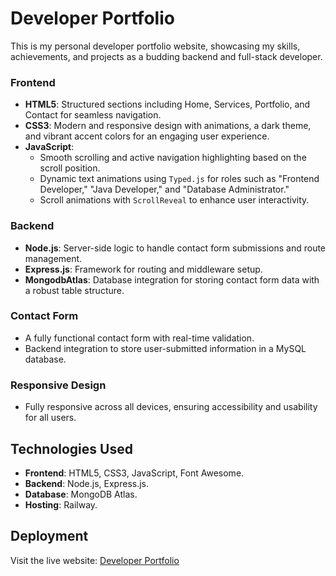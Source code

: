 # Developer Portfolio

This is my personal developer portfolio website, showcasing my skills, achievements, and projects as a budding backend and full-stack developer.

### Frontend
- **HTML5**: Structured sections including Home, Services, Portfolio, and Contact for seamless navigation.
- **CSS3**: Modern and responsive design with animations, a dark theme, and vibrant accent colors for an engaging user experience.
- **JavaScript**:
  - Smooth scrolling and active navigation highlighting based on the scroll position.
  - Dynamic text animations using `Typed.js` for roles such as "Frontend Developer," "Java Developer," and "Database Administrator."
  - Scroll animations with `ScrollReveal` to enhance user interactivity.

### Backend
- **Node.js**: Server-side logic to handle contact form submissions and route management.
- **Express.js**: Framework for routing and middleware setup.
- **MongodbAtlas**: Database integration for storing contact form data with a robust table structure.

### Contact Form
- A fully functional contact form with real-time validation.
- Backend integration to store user-submitted information in a MySQL database.

### Responsive Design
- Fully responsive across all devices, ensuring accessibility and usability for all users.


## Technologies Used
- **Frontend**: HTML5, CSS3, JavaScript, Font Awesome.
- **Backend**: Node.js, Express.js.
- **Database**: MongoDB Atlas.
- **Hosting**: Railway.

## Deployment
Visit the live website: [Developer Portfolio](https://kanishkdevelopersportfolio.up.railway.app/)


